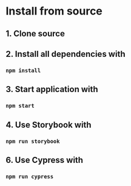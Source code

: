 # Install from source

## 1. Clone source

## 2. Install all dependencies with

### `npm install`

## 3. Start application with

### `npm start`

## 4. Use Storybook with

### `npm run storybook`

## 6. Use Cypress with

### `npm run cypress`

